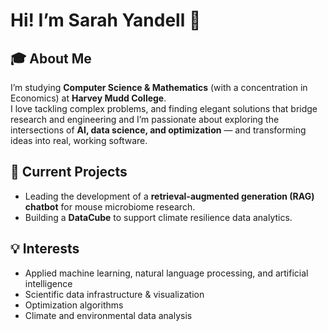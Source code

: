# Hi! I’m Sarah Yandell 👋

## 🎓 About Me
I’m studying **Computer Science & Mathematics** (with a concentration in Economics) at **Harvey Mudd College**.  
I love tackling complex problems, and finding elegant solutions that bridge research and engineering and I’m passionate about exploring the intersections of **AI, data science, and optimization** — and transforming ideas into real, working software.

## 🔬 Current Projects
- Leading the development of a **retrieval-augmented generation (RAG) chatbot** for mouse microbiome research.
- Building a **DataCube** to support climate resilience data analytics.

## 💡 Interests
- Applied machine learning, natural language processing, and artificial intelligence
- Scientific data infrastructure & visualization
- Optimization algorithms
- Climate and environmental data analysis
